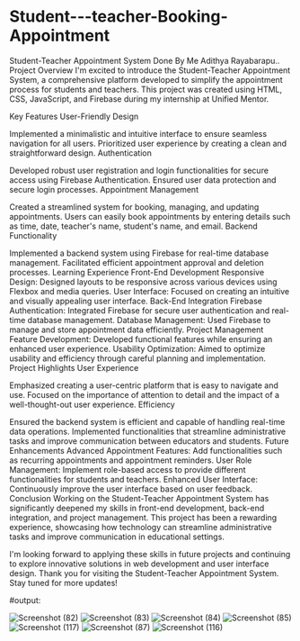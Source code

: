 # Student---teacher-Booking-Appointment

Student-Teacher Appointment System Done By Me Adithya Rayabarapu..
Project Overview
I'm excited to introduce the Student-Teacher Appointment System, a comprehensive platform developed to simplify the appointment process for students and teachers. This project was created using HTML, CSS, JavaScript, and Firebase during my internship at Unified Mentor.

Key Features
User-Friendly Design

Implemented a minimalistic and intuitive interface to ensure seamless navigation for all users.
Prioritized user experience by creating a clean and straightforward design.
Authentication

Developed robust user registration and login functionalities for secure access using Firebase Authentication.
Ensured user data protection and secure login processes.
Appointment Management

Created a streamlined system for booking, managing, and updating appointments.
Users can easily book appointments by entering details such as time, date, teacher's name, student's name, and email.
Backend Functionality

Implemented a backend system using Firebase for real-time database management.
Facilitated efficient appointment approval and deletion processes.
Learning Experience
Front-End Development
Responsive Design: Designed layouts to be responsive across various devices using Flexbox and media queries.
User Interface: Focused on creating an intuitive and visually appealing user interface.
Back-End Integration
Firebase Authentication: Integrated Firebase for secure user authentication and real-time database management.
Database Management: Used Firebase to manage and store appointment data efficiently.
Project Management
Feature Development: Developed functional features while ensuring an enhanced user experience.
Usability Optimization: Aimed to optimize usability and efficiency through careful planning and implementation.
Project Highlights
User Experience

Emphasized creating a user-centric platform that is easy to navigate and use.
Focused on the importance of attention to detail and the impact of a well-thought-out user experience.
Efficiency

Ensured the backend system is efficient and capable of handling real-time data operations.
Implemented functionalities that streamline administrative tasks and improve communication between educators and students.
Future Enhancements
Advanced Appointment Features: Add functionalities such as recurring appointments and appointment reminders.
User Role Management: Implement role-based access to provide different functionalities for students and teachers.
Enhanced User Interface: Continuously improve the user interface based on user feedback.
Conclusion
Working on the Student-Teacher Appointment System has significantly deepened my skills in front-end development, back-end integration, and project management. This project has been a rewarding experience, showcasing how technology can streamline administrative tasks and improve communication in educational settings.

I'm looking forward to applying these skills in future projects and continuing to explore innovative solutions in web development and user interface design. Thank you for visiting the Student-Teacher Appointment System. Stay tuned for more updates!

#output:

![Screenshot (82)](https://github.com/user-attachments/assets/ca9601b8-ea6e-4dff-9ecc-0d3f92d8c839)
![Screenshot (83)](https://github.com/user-attachments/assets/0b013f59-cd69-4f45-ba82-b32a324bff92)
![Screenshot (84)](https://github.com/user-attachments/assets/cbe86cdc-0011-46ce-8356-77c1cc41a2dc)
![Screenshot (85)](https://github.com/user-attachments/assets/ae4f7510-5276-4f1b-993f-b4ebcdbc3315)
![Screenshot (117)](https://github.com/user-attachments/assets/1c7c60f1-4bef-4d04-b7a1-4c64ee0773a1)
![Screenshot (87)](https://github.com/user-attachments/assets/2d9ce265-0685-4d43-9fe5-8daff2ae5e8a)
![Screenshot (116)](https://github.com/user-attachments/assets/1794c75e-89b4-4e18-9ca7-d884fc094b92)

